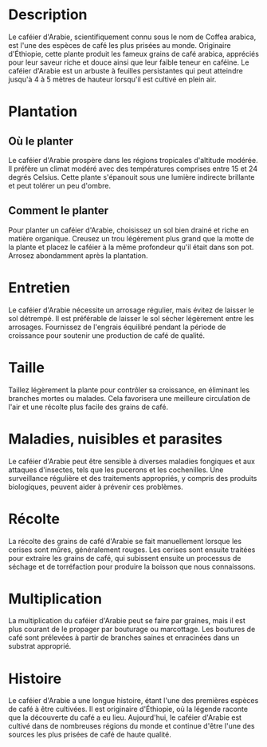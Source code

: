 # Description
Le caféier d'Arabie, scientifiquement connu sous le nom de Coffea arabica, est l'une des espèces de café les plus prisées au monde. Originaire d'Éthiopie, cette plante produit les fameux grains de café arabica, appréciés pour leur saveur riche et douce ainsi que leur faible teneur en caféine. Le caféier d'Arabie est un arbuste à feuilles persistantes qui peut atteindre jusqu'à 4 à 5 mètres de hauteur lorsqu'il est cultivé en plein air.

# Plantation
## Où le planter
Le caféier d'Arabie prospère dans les régions tropicales d'altitude modérée. Il préfère un climat modéré avec des températures comprises entre 15 et 24 degrés Celsius. Cette plante s'épanouit sous une lumière indirecte brillante et peut tolérer un peu d'ombre.

## Comment le planter
Pour planter un caféier d'Arabie, choisissez un sol bien drainé et riche en matière organique. Creusez un trou légèrement plus grand que la motte de la plante et placez le caféier à la même profondeur qu'il était dans son pot. Arrosez abondamment après la plantation.

# Entretien
Le caféier d'Arabie nécessite un arrosage régulier, mais évitez de laisser le sol détrempé. Il est préférable de laisser le sol sécher légèrement entre les arrosages. Fournissez de l'engrais équilibré pendant la période de croissance pour soutenir une production de café de qualité.

# Taille
Taillez légèrement la plante pour contrôler sa croissance, en éliminant les branches mortes ou malades. Cela favorisera une meilleure circulation de l'air et une récolte plus facile des grains de café.

# Maladies, nuisibles et parasites
Le caféier d'Arabie peut être sensible à diverses maladies fongiques et aux attaques d'insectes, tels que les pucerons et les cochenilles. Une surveillance régulière et des traitements appropriés, y compris des produits biologiques, peuvent aider à prévenir ces problèmes.

# Récolte
La récolte des grains de café d'Arabie se fait manuellement lorsque les cerises sont mûres, généralement rouges. Les cerises sont ensuite traitées pour extraire les grains de café, qui subissent ensuite un processus de séchage et de torréfaction pour produire la boisson que nous connaissons.

# Multiplication
La multiplication du caféier d'Arabie peut se faire par graines, mais il est plus courant de le propager par bouturage ou marcottage. Les boutures de café sont prélevées à partir de branches saines et enracinées dans un substrat approprié.

# Histoire
Le caféier d'Arabie a une longue histoire, étant l'une des premières espèces de café à être cultivées. Il est originaire d'Éthiopie, où la légende raconte que la découverte du café a eu lieu. Aujourd'hui, le caféier d'Arabie est cultivé dans de nombreuses régions du monde et continue d'être l'une des sources les plus prisées de café de haute qualité.